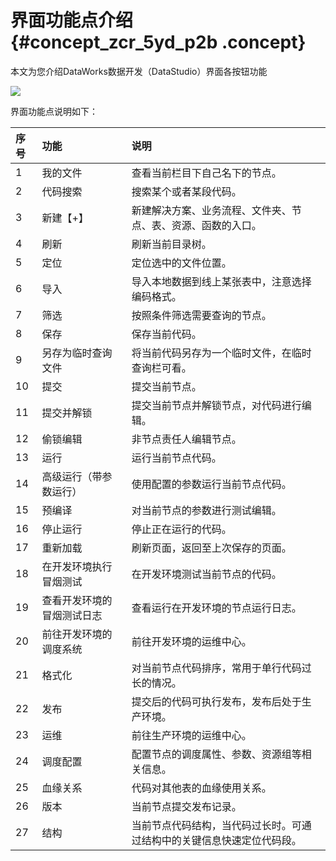 # 界面功能点介绍 {#concept_zcr_5yd_p2b .concept}

本文为您介绍DataWorks数据开发（DataStudio）界面各按钮功能

![](http://static-aliyun-doc.oss-cn-hangzhou.aliyuncs.com/assets/img/16289/15414701567647_zh-CN.png)

界面功能点说明如下：

|序号|功能|说明|
|:-|:-|:-|
|1|我的文件|查看当前栏目下自己名下的节点。|
|2|代码搜索|搜索某个或者某段代码。|
|3|新建【+】|新建解决方案、业务流程、文件夹、节点、表、资源、函数的入口。|
|4|刷新|刷新当前目录树。|
|5|定位|定位选中的文件位置。|
|6|导入|导入本地数据到线上某张表中，注意选择编码格式。|
|7|筛选|按照条件筛选需要查询的节点。|
|8|保存|保存当前代码。|
|9|另存为临时查询文件|将当前代码另存为一个临时文件，在临时查询栏可看。|
|10|提交|提交当前节点。|
|11|提交并解锁|提交当前节点并解锁节点，对代码进行编辑。|
|12|偷锁编辑|非节点责任人编辑节点。|
|13|运行|运行当前节点代码。|
|14|高级运行（带参数运行）|使用配置的参数运行当前节点代码。|
|15|预编译|对当前节点的参数进行测试编辑。|
|16|停止运行|停止正在运行的代码。|
|17|重新加载|刷新页面，返回至上次保存的页面。|
|18|在开发环境执行冒烟测试|在开发环境测试当前节点的代码。|
|19|查看开发环境的冒烟测试日志|查看运行在开发环境的节点运行日志。|
|20|前往开发环境的调度系统|前往开发环境的运维中心。|
|21|格式化|对当前节点代码排序，常用于单行代码过长的情况。|
|22|发布|提交后的代码可执行发布，发布后处于生产环境。|
|23|运维|前往生产环境的运维中心。|
|24|调度配置|配置节点的调度属性、参数、资源组等相关信息。|
|25|血缘关系|代码对其他表的血缘使用关系。|
|26|版本|当前节点提交发布记录。|
|27|结构|当前节点代码结构，当代码过长时。可通过结构中的关键信息快速定位代码段。|

